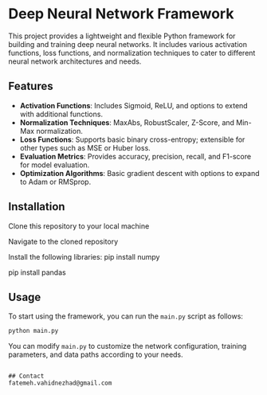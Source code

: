 # Deep Neural Network Framework

This project provides a lightweight and flexible Python framework for building and training deep neural networks.
It includes various activation functions, loss functions, and normalization techniques to cater to different neural network architectures and needs.

## Features

- **Activation Functions**: Includes Sigmoid, ReLU, and options to extend with additional functions.
- **Normalization Techniques**: MaxAbs, RobustScaler, Z-Score, and Min-Max normalization.
- **Loss Functions**: Supports basic binary cross-entropy; extensible for other types such as MSE or Huber loss.
- **Evaluation Metrics**: Provides accuracy, precision, recall, and F1-score for model evaluation.
- **Optimization Algorithms**: Basic gradient descent with options to expand to Adam or RMSprop.

## Installation

Clone this repository to your local machine

Navigate to the cloned repository

Install the following libraries:
 pip install numpy
 
 pip install pandas

## Usage

To start using the framework, you can run the `main.py` script as follows:

```bash
python main.py
```

You can modify `main.py` to customize the network configuration, training parameters, and data paths according to your needs.

```

## Contact
fatemeh.vahidnezhad@gmail.com
